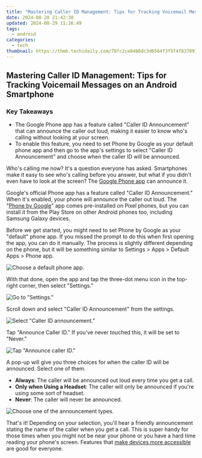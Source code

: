 ```yaml
---
title: "Mastering Caller ID Management: Tips for Tracking Voicemail Messages on an Android Smartphone"
date: 2024-08-28 21:42:38
updated: 2024-08-29 11:16:49
tags:
  - android
categories:
  - tech
thumbnail: https://thmb.techidaily.com/78fc2ce8486dc3d6564f3f5f4f837891a8fa189d01a8b699d519ecb10291bd82.jpg
---
```


## Mastering Caller ID Management: Tips for Tracking Voicemail Messages on an Android Smartphone

### Key Takeaways

* The Google Phone app has a feature called "Caller ID Announcement" that can announce the caller out loud, making it easier to know who's calling without looking at your screen.
* To enable this feature, you need to set Phone by Google as your default phone app and then go to the app's settings to select "Caller ID Announcement" and choose when the caller ID will be announced.

 Who's calling me now? It's a question everyone has asked. Smartphones make it easy to see who's calling before you answer, but what if you didn't even have to look at the screen? The [Google Phone app](https://win11-tips.techidaily.com/understanding-why-files-carry-an-x-marking/) can announce it.

 Google's official Phone app has a feature called "Caller ID Announcement." When it's enabled, your phone will announce the caller out loud. The "[Phone by Google](https://www.anrdoezrs.net/links/3607085/type/dlg/sid/UUhtgUeUpU209727/https://play.google.com/store/apps/details?id=com.google.android.dialer)" app comes pre-installed on Pixel phones, but you can install it from the Play Store on other Android phones too, including Samsung Galaxy devices.

 Before we get started, you might need to set Phone by Google as your "default" phone app. If you missed the prompt to do this when first opening the app, you can do it manually. The process is slightly different depending on the phone, but it will be something similar to Settings > Apps > Default Apps > Phone app.

![Choose a default phone app.](https://static1.howtogeekimages.com/wordpress/wp-content/uploads/2023/09/screenshot_20230907-135648.png) 

 With that done, open the app and tap the three-dot menu icon in the top-right corner, then select "Settings."

![Go to "Settings."](https://static1.howtogeekimages.com/wordpress/wp-content/uploads/2023/09/screenshot_20230907-135644.png) 

 Scroll down and select "Caller ID Announcement" from the settings.

![Select "Caller ID announcement."](https://static1.howtogeekimages.com/wordpress/wp-content/uploads/2023/09/screenshot_20230907-152811.png) 

 Tap "Announce Caller ID." If you've never touched this, it will be set to "Never."

![Tap "Announce caller ID."](https://static1.howtogeekimages.com/wordpress/wp-content/uploads/2023/09/screenshot_20230907-152819.png) 

 A pop-up will give you three choices for when the caller ID will be announced. Select one of them.

* **Always**: The caller will be announced out loud every time you get a call.
* **Only when Using a Headset**: The caller will only be announced if you're using some sort of headset.
* **Never**: The caller will never be announced.

![Choose one of the announcement types.](https://static1.howtogeekimages.com/wordpress/wp-content/uploads/2023/09/screenshot_20230907-152833.png) 

 That's it! Depending on your selection, you'll hear a friendly announcement stating the name of the caller when you get a call. This is super handy for those times when you might not be near your phone or you have a hard time reading your phone's screen. Features that [make devices more accessible](https://desktop-recording.techidaily.com/enhanced-collaboration-through-top-tier-backgrounds/) are good for everyone.

<ins class="adsbygoogle"
     style="display:block"
     data-ad-format="autorelaxed"
     data-ad-client="ca-pub-7571918770474297"
     data-ad-slot="1223367746"></ins>



<ins class="adsbygoogle"
     style="display:block"
     data-ad-client="ca-pub-7571918770474297"
     data-ad-slot="8358498916"
     data-ad-format="auto"
     data-full-width-responsive="true"></ins>
